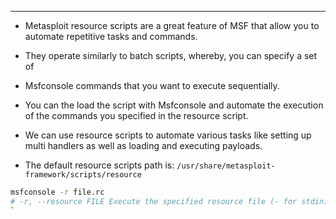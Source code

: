 --- 

- Metasploit resource scripts are a great feature of MSF that allow you to automate repetitive tasks and commands.

- They operate similarly to batch scripts, whereby, you can specify a set of

- Msfconsole commands that you want to execute sequentially.

- You can the load the script with Msfconsole and automate the execution of the commands you specified in the resource script.

- We can use resource scripts to automate various tasks like setting up multi handlers as well as loading and executing payloads.

- The default resource scripts path is: `/usr/share/metasploit-framework/scripts/resource`

``` bash
msfconsole -r file.rc 
# -r, --resource FILE Execute the specified resource file (- for stdin)
`